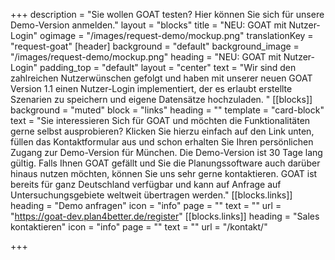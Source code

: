 +++
description = "Sie wollen GOAT testen? Hier können Sie sich für unsere Demo-Version anmelden."
layout = "blocks"
title = "NEU: GOAT mit Nutzer-Login"
ogimage = "/images/request-demo/mockup.png"
translationKey = "request-goat"
[header]
background = "default"
background_image = "/images/request-demo/mockup.png"
heading = "NEU: GOAT mit Nutzer-Login"
padding_top = "default"
layout = "center"
text = "Wir sind den zahlreichen Nutzerwünschen gefolgt und haben mit unserer neuen GOAT Version 1.1 einen Nutzer-Login implementiert, der es erlaubt erstellte Szenarien zu speichern und eigene Datensätze hochzuladen. "
[[blocks]]
background = "muted"
block = "links"
heading = ""
template = "card-block"
text = "Sie interessieren Sich für GOAT und möchten die Funktionalitäten gerne selbst ausprobieren? Klicken Sie hierzu einfach auf den Link unten, füllen das Kontaktformular aus und schon erhalten Sie Ihren persönlichen Zugang zur Demo-Version für München. Die Demo-Version ist 30 Tage lang gültig. Falls Ihnen GOAT gefällt und Sie die Planungssoftware auch darüber hinaus nutzen möchten, können Sie uns sehr gerne kontaktieren. GOAT ist bereits für ganz Deutschland verfügbar und kann auf Anfrage auf Untersuchungsgebiete weltweit übertragen werden."
[[blocks.links]]
heading = "Demo anfragen"
icon = "info"
page = ""
text = ""
url = "https://goat-dev.plan4better.de/register"
[[blocks.links]]
heading = "Sales kontaktieren"
icon = "info"
page = ""
text = ""
url = "/kontakt/"

+++
